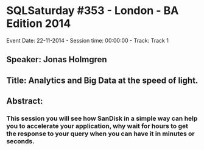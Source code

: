 # SQLSaturday #353 - London - BA Edition 2014
Event Date: 22-11-2014 - Session time: 00:00:00 - Track: Track 1
## Speaker: Jonas Holmgren
## Title: Analytics and Big Data at the speed of light.
## Abstract:
### This session you will see how SanDisk in a simple way can help you to accelerate your application, why wait for hours to get the response to your query when you can have it in minutes or seconds.
